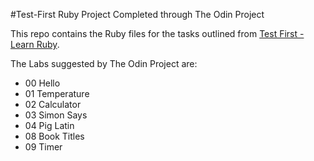 #Test-First Ruby Project
Completed through The Odin Project



This repo contains the Ruby files for the tasks outlined from [Test First - Learn Ruby](http://testfirst.org/learn_ruby).

The Labs suggested by The Odin Project are:
* 00 Hello
* 01 Temperature
* 02 Calculator
* 03 Simon Says
* 04 Pig Latin
* 08 Book Titles
* 09 Timer